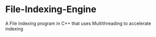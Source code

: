 # File-Indexing-Engine
A File indexing program in C++ that uses Multithreading to accelerate indexing
